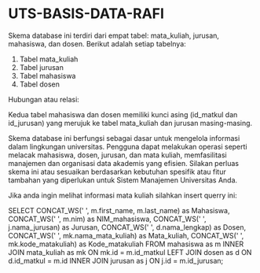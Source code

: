 # UTS-BASIS-DATA-RAFI

Skema database ini terdiri dari empat tabel: mata_kuliah, jurusan, mahasiswa, dan dosen.
Berikut adalah setiap tabelnya:

1. Tabel mata_kuliah
2. Tabel jurusan
3. Tabel mahasiswa
4. Tabel dosen

Hubungan atau relasi:

Kedua tabel mahasiswa dan dosen memiliki kunci asing (id_matkul dan id_jurusan) yang merujuk ke tabel mata_kuliah dan jurusan masing-masing.

Skema database ini berfungsi sebagai dasar untuk mengelola informasi dalam lingkungan universitas. Pengguna dapat melakukan operasi seperti melacak mahasiswa, dosen, jurusan, dan mata kuliah, memfasilitasi manajemen dan organisasi data akademis yang efisien. Silakan perluas skema ini atau sesuaikan berdasarkan kebutuhan spesifik atau fitur tambahan yang diperlukan untuk Sistem Manajemen Universitas Anda.

Jika anda ingin melihat informasi mata kuliah silahkan insert querry ini:

SELECT CONCAT_WS(' ', m.first_name, m.last_name) as Mahasiswa,
	CONCAT_WS(' ', m.nim) as NIM_mahasiswa,
	CONCAT_WS(' ', j.nama_jurusan) as Jurusan,
	CONCAT_WS(' ', d.nama_lengkap) as Dosen,
	CONCAT_WS(' ', mk.nama_mata_kuliah) as Mata_kuliah,
	CONCAT_WS(' ', mk.kode_matakuliah) as Kode_matakuliah
FROM mahasiswa as m
INNER JOIN mata_kuliah as mk ON mk.id = m.id_matkul
LEFT JOIN dosen as d ON d.id_matkul = m.id
INNER JOIN jurusan as j ON j.id = m.id_jurusan;

